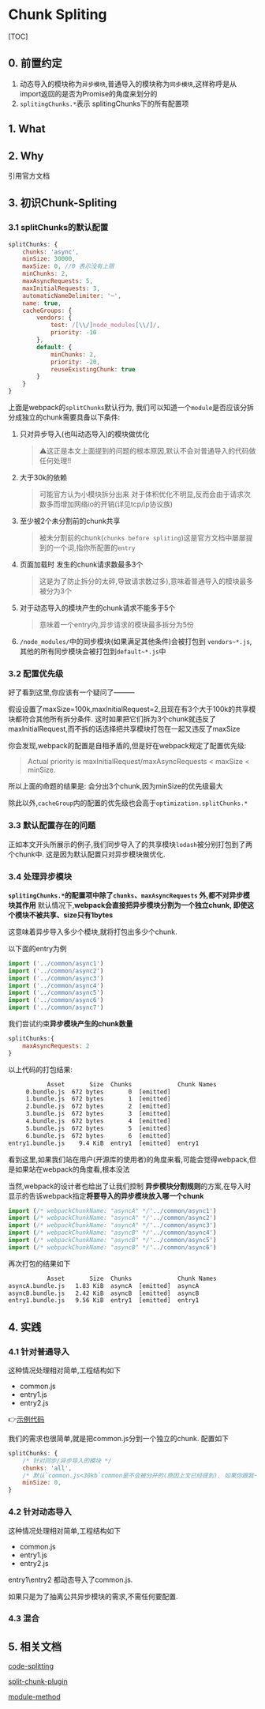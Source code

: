 
# Chunk Spliting

[TOC]

## 0. 前置约定

1. 动态导入的模块称为`异步模块`,普通导入的模块称为`同步模块`,这样称呼是从import返回的是否为Promise的角度来划分的
2. `splitingChunks.*`表示 splitingChunks下的所有配置项

## 1. What

## 2. Why

引用官方文档

## 3. 初识Chunk-Spliting

### 3.1 splitChunks的默认配置

```js
splitChunks: {
    chunks: 'async',
    minSize: 30000,
    maxSize: 0, //0 表示没有上限
    minChunks: 2,
    maxAsyncRequests: 5,
    maxInitialRequests: 3,
    automaticNameDelimiter: '~',
    name: true,
    cacheGroups: {
        vendors: {
            test: /[\\/]node_modules[\\/]/,
            priority: -10
        },
        default: {
            minChunks: 2,
            priority: -20,
            reuseExistingChunk: true
        }
    }
}
```

上面是webpack的`splitChunks`默认行为, 我们可以知道一个`module`是否应该分拆分成独立的chunk需要具备以下条件:

1. 只对异步导入(也叫动态导入)的模块做优化
    > ⚠️这正是本文上面提到的问题的根本原因,默认不会对普通导入的代码做任何处理!!
2. 大于30k的依赖
    > 可能官方认为小模块拆分出来 对于体积优化不明显,反而会由于请求次数多而增加网络io的开销(详见tcp/ip协议族)
3. 至少被2个未分割前的chunk共享
    > 被未分割前的chunk(`chunks before spliting`)这是官方文档中屡屡提到的一个词,指你所配置的`entry`
4. 页面加载时 发生的chunk请求数最多3个
    > 这是为了防止拆分的太碎,导致请求数过多),意味着普通导入的模块最多被分为3个
5. 对于动态导入的模块产生的chunk请求不能多于5个
    > 意味着一个entry内,异步请求的模块最多拆分为5份
6. `/node_modules/`中的同步模块(如果满足其他条件)会被打包到 `vendors~*.js`,其他的所有同步模块会被打包到`default~*.js`中

### 3.2 配置优先级

好了看到这里,你应该有一个疑问了———

假设设置了maxSize=100k,maxInitialRequest=2,且现在有3个大于100k的共享模块都符合其他所有拆分条件. 这时如果把它们拆为3个chunk就违反了maxInitialRequest,而不拆的话选择把共享模块打包在一起又违反了maxSize

你会发现,webpack的配置是自相矛盾的,但是好在webpack规定了配置优先级:

> Actual priority is maxInitialRequest/maxAsyncRequests < maxSize < minSize.

所以上面的命题的结果是: 会分出3个chunk,因为minSize的优先级最大

除此以外,`cacheGroup`内的配置的优先级也会高于`optimization.splitChunks.*`

### 3.3 默认配置存在的问题

正如本文开头所展示的例子,我们同步导入了的共享模块`lodash`被分别打包到了两个chunk中. 这是因为默认配置只对异步模块做优化.

### 3.4 处理异步模块

**`splitingChunks.*`的配置项中除了`chunks`、`maxAsyncRequests` 外,都不对异步模块其作用**
默认情况下,**webpack会直接把异步模块分割为一个独立chunk, 即使这个模块不被共享、size只有1bytes**

这意味着异步导入多少个模块,就将打包出多少个chunk. 

以下面的entry为例

```js
import ('../common/async1')
import ('../common/async2')
import ('../common/async3')
import ('../common/async4')
import ('../common/async5')
import ('../common/async6')
import ('../common/async7')
```

我们尝试约束**异步模块产生的chunk数量**

```js
splitChunks:{
    maxAsyncRequests: 2
}
```

以上代码的打包结果:

```txt
           Asset       Size  Chunks             Chunk Names
     0.bundle.js  672 bytes       0  [emitted]  
     1.bundle.js  672 bytes       1  [emitted]  
     2.bundle.js  672 bytes       2  [emitted]  
     3.bundle.js  672 bytes       3  [emitted]  
     4.bundle.js  672 bytes       4  [emitted]  
     5.bundle.js  672 bytes       5  [emitted]  
     6.bundle.js  672 bytes       6  [emitted]  
entry1.bundle.js    9.4 KiB  entry1  [emitted]  entry1
```

看到这里,如果我们站在用户(开源库的使用者)的角度来看,可能会觉得webpack,但是如果站在webpack的角度看,根本没法


当然,webpack的设计者也给出了让我们控制 **异步模块分割规则**的方案,在导入时显示的告诉webpack指定**将要导入的异步模块放入哪一个chunk**

```js
import (/* webpackChunkName: "asyncA" */'../common/async1')
import (/* webpackChunkName: "asyncA" */'../common/async2')
import (/* webpackChunkName: "asyncA" */'../common/async3')
import (/* webpackChunkName: "asyncB" */'../common/async4')
import (/* webpackChunkName: "asyncB" */'../common/async5')
import (/* webpackChunkName: "asyncB" */'../common/async6')
```

再次打包的结果如下

```txt
           Asset       Size  Chunks             Chunk Names
asyncA.bundle.js   1.83 KiB  asyncA  [emitted]  asyncA
asyncB.bundle.js   2.42 KiB  asyncB  [emitted]  asyncB
entry1.bundle.js   9.56 KiB  entry1  [emitted]  entry1
```


## 4. 实践

### 4.1 针对普通导入

这种情况处理相对简单,工程结构如下

- common.js
- entry1.js 
- entry2.js
 
 👉[示例代码](https://github.com/light0x00/learn-webpack-chunk-spliting/tree/master/examples/example1)

我们的需求也很简单,就是把common.js分到一个独立的chunk. 配置如下

```js
splitChunks: {
    /* 针对同步/异步导入的模块 */
    chunks: 'all',
    /* 默认`common.js<30kb`common是不会被分开的(原因上文已经提到). 如果你跟我一样有强迫症,添加如下配置 */
    minSize: 0,
}
```

### 4.2 针对动态导入

这种情况处理相对简单,工程结构如下

- common.js
- entry1.js
- entry2.js

entry1\entry2 都动态导入了common.js.

如果只是为了抽离公共异步模块的需求,不需任何要配置. 

### 4.3 混合



## 5. 相关文档

[code-splitting](https://webpack.js.org/guides/code-splitting/)

[split-chunk-plugin](https://webpack.js.org/plugins/split-chunks-plugin/)

[module-method](https://www.webpackjs.com/api/module-methods/)